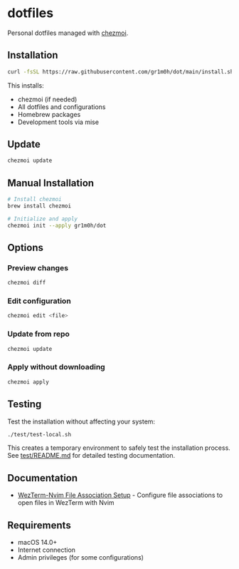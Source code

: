 # dotfiles

Personal dotfiles managed with [chezmoi](https://www.chezmoi.io/).

## Installation

```sh
curl -fsSL https://raw.githubusercontent.com/gr1m0h/dot/main/install.sh | sh
```

This installs:
- chezmoi (if needed)
- All dotfiles and configurations
- Homebrew packages
- Development tools via mise

## Update

```sh
chezmoi update
```

## Manual Installation

```sh
# Install chezmoi
brew install chezmoi

# Initialize and apply
chezmoi init --apply gr1m0h/dot
```

## Options

### Preview changes
```sh
chezmoi diff
```

### Edit configuration
```sh
chezmoi edit <file>
```

### Update from repo
```sh
chezmoi update
```

### Apply without downloading
```sh
chezmoi apply
```

## Testing

Test the installation without affecting your system:
```sh
./test/test-local.sh
```

This creates a temporary environment to safely test the installation process.
See [test/README.md](test/README.md) for detailed testing documentation.

## Documentation

- [WezTerm-Nvim File Association Setup](docs/wezterm-nvim-setup.md) - Configure file associations to open files in WezTerm with Nvim

## Requirements

- macOS 14.0+
- Internet connection
- Admin privileges (for some configurations)